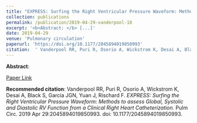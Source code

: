 ```yaml
--- 
title: "EXPRESS: Surfing the Right Ventricular Pressure Waveform: Methods to assess Global, Systolic and Diastolic RV Function from a Clinical Right Heart Catheterization." 
collection: publications 
permalink: /publication/2019-04-29-vanderpool-18 
excerpt: '<b>Abstract: </b> [...]' 
date: 2019-04-29 
venue: 'Pulmonary circulation' 
paperurl: 'https://doi.org/10.1177/2045894019850993' 
citation:  ' Vanderpool RR, Puri R, Osorio A, Wickstrom K, Desai A, Black S, Garcia JGN, Yuan J, Rischard F. <i>EXPRESS: Surfing the Right Ventricular Pressure Waveform: Methods to assess Global, Systolic and Diastolic RV Function from a Clinical Right Heart Catheterization.</i> Pulm Circ. 2019 Apr 29:2045894019850993. doi: 10.1177/2045894019850993.' 
--- 
```

<b>Abstract</b>:    
 
[Paper Link](https://doi.org/10.1177/2045894019850993) 
 
<b>Recommended citation</b>:  Vanderpool RR, Puri R, Osorio A, Wickstrom K, Desai A, Black S, Garcia JGN, Yuan J, Rischard F. <i>EXPRESS: Surfing the Right Ventricular Pressure Waveform: Methods to assess Global, Systolic and Diastolic RV Function from a Clinical Right Heart Catheterization.</i> Pulm Circ. 2019 Apr 29:2045894019850993. doi: 10.1177/2045894019850993. 
